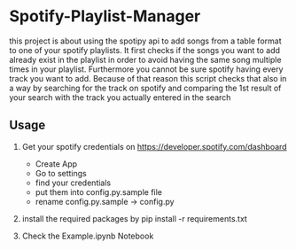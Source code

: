 # Spotify-Playlist-Manager

this project is about using the spotipy api to add songs from a table format to one of your spotify playlists. It first checks if the songs you want to add already exist in the playlist in order to avoid having the same song multiple times in your playlist. Furthermore you cannot be sure spotify having every track you want to add. Because of that reason this script checks that also in a way by searching for the track on spotify and comparing the 1st result of your search with the track you actually entered in the search

## Usage
1. Get your spotify credentials on https://developer.spotify.com/dashboard
   - Create App
   - Go to settings
   - find your credentials
   - put them into config.py.sample file
   - rename config.py.sample -> config.py

2. install the required packages by
   pip install -r requirements.txt

3. Check the Example.ipynb Notebook
